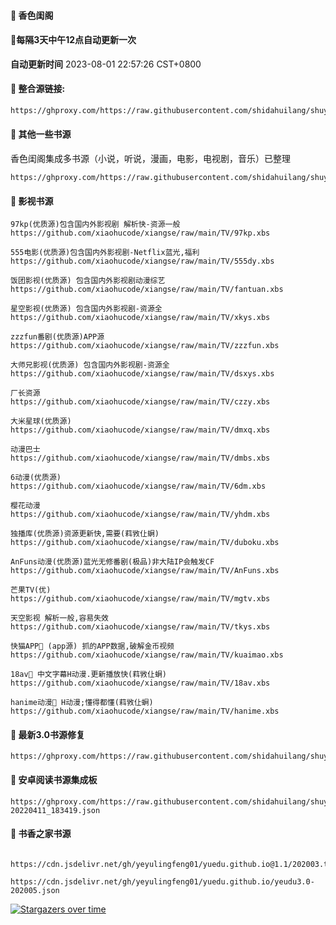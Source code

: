 #### 🚩 香色闺阁

#### 🚩每隔3天中午12点自动更新一次

**自动更新时间** 2023-08-01 22:57:26 CST+0800


#### 🚩 整合源链接:
 ``` bash
https://ghproxy.com/https://raw.githubusercontent.com/shidahuilang/shuyuan/shuyuan/xsreader/new/resources.txt
 ```



#### 🚩 其他一些书源
香色闺阁集成多书源（小说，听说，漫画，电影，电视剧，音乐）已整理
```
https://ghproxy.com/https://raw.githubusercontent.com/shidahuilang/shuyuan/shuyuan/3.0/sourceModelList.xbs
```

#### 🚩 影视书源
```
97kp(优质源)包含国内外影视剧 解析快-资源一般
https://github.com/xiaohucode/xiangse/raw/main/TV/97kp.xbs

555电影(优质源)包含国内外影视剧-Netflix蓝光,福利 
https://github.com/xiaohucode/xiangse/raw/main/TV/555dy.xbs

饭团影视(优质源) 包含国内外影视剧动漫综艺
https://github.com/xiaohucode/xiangse/raw/main/TV/fantuan.xbs

星空影视(优质源) 包含国内外影视剧-资源全
https://github.com/xiaohucode/xiangse/raw/main/TV/xkys.xbs

zzzfun番剧(优质源)APP源
https://github.com/xiaohucode/xiangse/raw/main/TV/zzzfun.xbs

大师兄影视(优质源) 包含国内外影视剧-资源全
https://github.com/xiaohucode/xiangse/raw/main/TV/dsxys.xbs

厂长资源
https://github.com/xiaohucode/xiangse/raw/main/TV/czzy.xbs

大米星球(优质源)
https://github.com/xiaohucode/xiangse/raw/main/TV/dmxq.xbs

动漫巴士
https://github.com/xiaohucode/xiangse/raw/main/TV/dmbs.xbs

6动漫(优质源)
https://github.com/xiaohucode/xiangse/raw/main/TV/6dm.xbs

樱花动漫
https://github.com/xiaohucode/xiangse/raw/main/TV/yhdm.xbs

独播库(优质源)资源更新快,需要(萪敩仩蛧)
https://github.com/xiaohucode/xiangse/raw/main/TV/duboku.xbs

AnFuns动漫(优质源)蓝光无修番剧(极品)非大陆IP会触发CF 
https://github.com/xiaohucode/xiangse/raw/main/TV/AnFuns.xbs

芒果TV(优) 
https://github.com/xiaohucode/xiangse/raw/main/TV/mgtv.xbs

天空影视 解析一般,容易失效
https://github.com/xiaohucode/xiangse/raw/main/TV/tkys.xbs

快猫APP🔞 (app源) 抓的APP数据,破解金币视频
https://github.com/xiaohucode/xiangse/raw/main/TV/kuaimao.xbs

18av🔞 中文字幕H动漫.更新播放快(萪敩仩蛧)
https://github.com/xiaohucode/xiangse/raw/main/TV/18av.xbs

hanime动漫🔞 H动漫;懂得都懂(萪敩仩蛧)
https://github.com/xiaohucode/xiangse/raw/main/TV/hanime.xbs
```
#### 🚩 最新3.0书源修复
```
https://ghproxy.com/https://raw.githubusercontent.com/shidahuilang/shuyuan/shuyuan/3.0/3.0.json
```
#### 🚩 安卓阅读书源集成板
```
https://ghproxy.com/https://raw.githubusercontent.com/shidahuilang/shuyuan/shuyuan/3.0/reader%E4%B9%A6%E6%BA%90-20220411_183419.json
```
#### 🚩  书香之家书源
```

https://cdn.jsdelivr.net/gh/yeyulingfeng01/yuedu.github.io@1.1/202003.txt

https://cdn.jsdelivr.net/gh/yeyulingfeng01/yuedu.github.io/yeudu3.0-202005.json

```
[![Stargazers over time](https://starchart.cc/shidahuilang/shuyuan.svg)](https://starchart.cc/shidahuilang/shuyuan)
